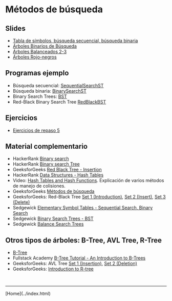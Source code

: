# Métodos de búsqueda

## Slides
- [Tabla de símbolos, búsqueda secuencial, búsqueda binaria](../slides/06.1-Busqueda-sem12.pdf)  
- [Árboles Binarios de Búsqueda](../slides/06.2-ArbolesDeBusqueda-sem13.pdf)  
- [Árboles Balanceados 2-3](../slides/06.3-ArbolesDeBusquedaBalanceados-sem14.pdf)  
- [Árboles Rojo-negros](../slides/06.4-ArbolesRojoNegros-sem15.pdf)  


## Programas ejemplo
- Búsqueda secuencial: [SequentialSearchST](https://algs4.cs.princeton.edu/code/edu/princeton/cs/algs4/SequentialSearchST.java.html)  
- Búsqueda binaria: [BinarySearchST](https://algs4.cs.princeton.edu/code/edu/princeton/cs/algs4/BinarySearchST.java.html)  
- Binary Search Trees: [BST](https://algs4.cs.princeton.edu/code/edu/princeton/cs/algs4/BST.java.html)  
- Red-Black Binary Search Tree [RedBlackBST](https://algs4.cs.princeton.edu/code/edu/princeton/cs/algs4/RedBlackBST.java.html)  


## Ejercicios

- [Ejercicios de repaso 5](Ejercicios5-201910.pdf)  


## Material complementario

- HackerRank [ Binary search](https://www.youtube.com/watch?v=P3YID7liBug)  
- HackerRank [ Binary search Tree](https://www.youtube.com/watch?v=oSWTXtMglKE)  
- GeeksforGeeks [Red Black Tree - Insertion ](https://www.youtube.com/watch?v=YCo2-H2CL6Q)  
- HackerRank [ Data Structures - Hash Tables](https://www.youtube.com/watch?v=shs0KM3wKv8)  
- Video: [Hash Tables and Hash Functions](https://www.youtube.com/watch?v=KyUTuwz_b7Q). Explicación de varios métodos de manejo de colisiones.  
- GeeksforGeeks [Métodos de búsqueda](https://www.geeksforgeeks.org/fundamentals-of-algorithms/#SearchingandSorting)  
- GeeksforGeeks: Red-Black Tree [Set 1 (Introduction)](https://www.geeksforgeeks.org/red-black-tree-set-1-introduction-2/), 
  [Set 2 (Insert)](https://www.geeksforgeeks.org/red-black-tree-set-2-insert/), 
  [Set 3 (Delete)](https://www.geeksforgeeks.org/red-black-tree-set-3-delete-2/)  
- Sedgewick [Elementary Symbol Tables - Sequential Search, Binary Search](https://www.youtube.com/watch?v=g8DejJF9THI&list=PL5iJcUfx7xTfX-tompSrd0lCfkc1vyStO)  
- Sedgewick [Binary Search Trees - BST](https://www.youtube.com/watch?v=vWchQ0Di7yM&list=PL5iJcUfx7xTejYSchSm1igNJ2M1wcIg0W)  
- Sedgewick [Balance Search Trees](https://www.youtube.com/watch?v=N-yla7zw0Fw&list=PL5iJcUfx7xTc2QjKxufNpYNOUVDufUSij)  


## Otros tipos de árboles: B-Tree, AVL Tree, R-Tree

- [B-Tree](https://www.geeksforgeeks.org/b-tree-set-1-introduction-2/)  
- Fullstack Academy [B-Tree Tutorial - An Introduction to B-Trees](Videohttps://www.youtube.com/watch?v=C_q5ccN84C8)  
- GeeksforGeeks: AVL Tree [Set 1 (Insertion)](https://www.geeksforgeeks.org/avl-tree-set-1-insertion/),
  [Set 2 (Deletion)](https://www.geeksforgeeks.org/avl-tree-set-2-deletion/)  
- GeeksforGeeks: [Introduction to R-tree](https://www.geeksforgeeks.org/introduction-to-r-tree/)  


<BR>
<HR>
[Home](../index.html)
<BR>


